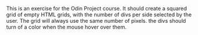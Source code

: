 This is an exercise for the Odin Project course.
It should create a squared grid of empty HTML grids, with the number of divs per side selected by the user.
The grid will always use the same number of pixels.
the divs should turn of a color when the mouse hover over them.
